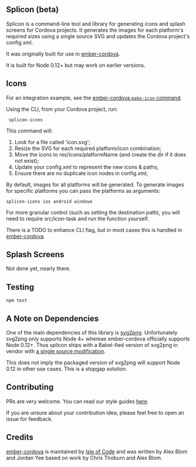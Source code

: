 Splicon (beta)
--------------

Splicon is a command-line tool and library for generating icons and splash
screens for Cordova projects. It generates the images for each platform's
required sizes using a single source SVG and updates the Cordova project's
config.xml.

It was originally built for use in [ember-cordova](https://github.com/isleofcode/ember-cordova).

It is built for Node 0.12+ but may work on earlier versions.

## Icons

For an integration example, see the [ember-cordova `make-icon` command](https://github.com/isleofcode/ember-cordova/tree/master/lib/commands/make-icons.js).

Using the CLI, from your Cordova project, run:

```
 splicon-icons
```

This command will:

1. Look for a file called 'icon.svg';
2. Resize the SVG for each required platform/icon combination;
3. Move the icons to res/icons/platformName (and create the dir if it does not
   exist);
4. Update your config.xml to represent the new icons & paths;
5. Ensure there are no duplicate icon nodes in config.xml;

By default, images for all platforms will be generated. To generate images for
specific platforms you can pass the platforms as arguments:

```
splicon-icons ios android windows
```

For more granular control (such as setting the destination path), you
will need to require src/icon-task and run the function yourself.

There is a TODO to enhance CLI flag, but in most cases this is handled in
[ember-cordova](https://github.com/isleofcode/ember-cordova).

## Splash Screens

Not done yet, nearly there.

## Testing

```
npm test
```

## A Note on Dependencies

One of the main dependencies of this library is
[svg2png](https://github.com/domenic/svg2png). Unfortunately svg2png only
supports Node 4+ whereas ember-cordova officially supports Node 0.12+. Thus
splicon ships with a Babel-fied version of svg2png in vendor with
[a single source modification](https://github.com/isleofcode/splicon/commit/647b2a7d931bc282da079c646e65adaf39f28bec).

This does not imply the packaged version of svg2png will support Node 0.12 in
other use cases. This is a stopgap solution.

## Contributing

PRs are very welcome. You can read our style guides
[here](https://github.com/isleofcode/style-guide).

If you are unsure about your contribution idea, please feel free to open an
issue for feedback.

## Credits

[ember-cordova](https://github.com/isleofcode/ember-cordova) is maintained by
[Isle of Code](https://isleofcode.com) and was written by Alex Blom and Jordan
Yee based on work by Chris Thoburn and Alex Blom.

